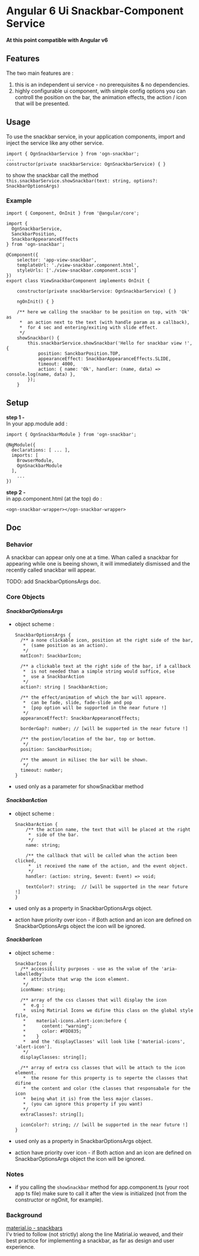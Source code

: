 
# Angular 6 Ui Snackbar-Component Service   

**At this point compatible with Angular v6**


## Features

The two main features are :
1. this is an independent ui service - no prerequisites & no dependencies.
2. highly configurable ui component, with simple config options you can controll the position on the  bar, the animation effects, the action / icon that will be presented.


## Usage

To use the snackbar service, in your application components, import and inject the service like any other service.<br>

    import { OgnSnackbarService } from 'ogn-snackbar';
    ...
    constructor(private snackbarService: OgnSnackbarService) { }
    
to show the snackbar call the method<br> 
`this.snackbarService.showSnackbar(text: string, options?: SnackbarOptionsArgs)`

### Example

    import { Component, OnInit } from '@angular/core';

    import { 
      OgnSnackbarService, 
      SanckbarPosition,
      SnackbarAppearanceEffects 
    } from 'ogn-snackbar';

    @Component({
        selector: 'app-view-snackbar',
        templateUrl: './view-snackbar.component.html',
        styleUrls: ['./view-snackbar.component.scss']
    })
    export class ViewSnackbarComponent implements OnInit {

        constructor(private snackbarService: OgnSnackbarService) { }

        ngOnInit() { }
         
        /** here we calling the snackbar to be position on top, with 'Ok' as 
         *  an action next to the text (with handle param as a callback),
         *  for 4 sec and entering/exiting with slide effect.
         */ 
        showSnackbar() {
            this.snackbarService.showSnackbar('Hello for snackbar view !', {
                position: SanckbarPosition.TOP,
                appearanceEffect: SnackbarAppearanceEffects.SLIDE,
                timeout: 4000,
                action: { name: 'Ok', handler: (name, data) => console.log(name, data) },
            });
        }


## Setup 

**step 1 -** <br>
In your app.module add :

    import { OgnSnackbarModule } from 'ogn-snackbar';

    @NgModule({
      declarations: [ ... ],
      imports: [
        BrowserModule,
        OgnSnackbarModule
      ], 
        ...
    })

**step 2 -** <br> 
in app.component.html (at the top) do :

    <ogn-snackbar-wrapper></ogn-snackbar-wrapper>


## Doc


### Behavior 
A snackbar can appear only one at a time. 
Whan called a snackbar for appearing while one is beeing shown, it will immediately dismissed and the recently called snackbar will appear.

TODO: add SnackbarOptionsArgs doc.


### Core Objects


#### <b>*SnackbarOptionsArgs*</b> 

* object scheme :  

      SnackbarOptionsArgs {
        /** a none clickable icon, position at the right side of the bar, 
         *  (same position as an action).
         */
        matIcon?: SnackbarIcon;
         
        /** a clickable text at the right side of the bar, if a callback
         *  is not needed than a simple string would suffice, else
         *  use a SnackbarAction
         */
        action?: string | SnackbarAction;
         
        /** the effect/animation of which the bar will appeare.
         *  can be fade, slide, fade-slide and pop 
         *  [pop option will be supported in the near future !]
         */
        appearanceEffect?: SnackbarAppearanceEffects;
        
        borderGap?: number; // [will be supported in the near future !]
        
        /** the postion/location of the bar, top or bottom.
         */
        position: SanckbarPosition; 
        
        /** the amount in milisec the bar will be shown.
         */
        timeout: number; 
      }

* used only as a parameter for showSnackbar method


#### <b>*SnackbarAction*</b> 

* object scheme :  

      SnackbarAction {
          /** the action name, the text that will be placed at the right 
           *  side of the bar.
           */
          name: string;
          
          /** the callback that will be called whan the action been clicked,
           *  it received the name of the action, and the event object.
           */          
          handler: (action: string, $event: Event) => void;
                 
          textColor?: string;  // [will be supported in the near future !]
      }
* used only as a property in SnackbarOptionsArgs object.
* action have priority over icon - if Both action and an icon are defined 
  on SnackbarOptionsArgs object the icon will be ignored.
 
 
 #### <b>*SnackbarIcon*</b> 

* object scheme :  

      SnackbarIcon {
        /** accessibility purposes - use as the value of the 'aria-labelledby' 
         *  attribute that wrap the icon element.
         */
        iconName: string;
        
        /** array of the css classes that will display the icon
         *  e.g : 
         *  using Matirial Icons we difine this class on the global style file,
         *    material-icons.alert-icon:before { 
         *      content: "warning"; 
         *      color: #FDD835; 
         *    }
         *  and the 'displayClasses' will look like ['material-icons', 'alert-icon'].
         */
        displayClasses: string[];
        
        /** array of extra css classes that will be attach to the icon element.
         *  the resone for this property is to seperte the classes that difine 
         *  the content and color (the classes that responsabale for the icon 
         *  being what it is) from the less major classes.
         *  (you can ignore this property if you want)
         */        
        extraClasses?: string[];
        
        iconColor?: string; // [will be supported in the near future !]
      }
* used only as a property in SnackbarOptionsArgs object.
* action have priority over icon - if Both action and an icon are defined 
  on SnackbarOptionsArgs object the icon will be ignored.
 
      
### Notes 
* if you calling the `showSnackbar` method for app.component.ts (your root app ts file) make sure to call it after the view is initialized (not from the constructor or ngOnit, for example).


### Background
[material.io - snackbars](https://material.io/design/components/snackbars.html) <br>
I'v tried to follow (not strictly) along the line Matirial.io weaved, and their best practice for implementing a snackbar, as far as design and user experience.


